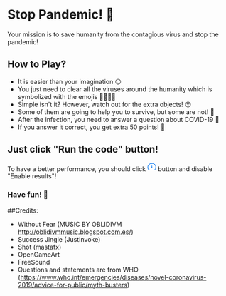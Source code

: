 # Stop Pandemic! 🦠

Your mission is to save humanity from the contagious virus and stop the pandemic! 

## How to Play?

- It is easier than your imagination 😉 
- You just need to clear all the viruses around the humanity which is symbolized with the emojis 🙅‍♂️🙅‍♀️
- Simple isn't it? However, watch out for the extra objects! 😯
- Some of them are going to help you to survive, but some are not! 🤯
- After the infection, you need to answer a question about COVID-19 🤔
- If you answer it correct, you get extra 50 points! 🥳


## Just click "Run the code" button!
To have a better performance, you should click
<img src="runoptions.png" alt="Run Options" width="20"/>
button and disable "Enable results"!

### Have fun! 🤩

##Credits:
 - Without Fear (MUSIC BY OBLIDIVM http://oblidivmmusic.blogspot.com.es/)
 - Success Jingle (JustInvoke)
 - Shot (mastafx)
 - OpenGameArt
 - FreeSound
 - Questions and statements are from WHO (https://www.who.int/emergencies/diseases/novel-coronavirus-2019/advice-for-public/myth-busters)
 







